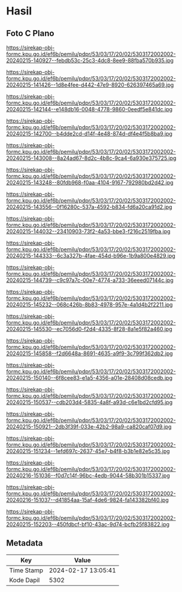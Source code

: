 # Hasil

## Foto C Plano

https://sirekap-obj-formc.kpu.go.id/ef6b/pemilu/pdpr/53/03/17/20/02/5303172002002-20240215-140927--febdb53c-25c3-4dc8-8ee9-88fba570b935.jpg

https://sirekap-obj-formc.kpu.go.id/ef6b/pemilu/pdpr/53/03/17/20/02/5303172002002-20240215-141426--1d8e4fee-d442-47e9-8920-626397465a69.jpg

https://sirekap-obj-formc.kpu.go.id/ef6b/pemilu/pdpr/53/03/17/20/02/5303172002002-20240215-142144--e148db16-0048-4778-9860-0eedf5e841dc.jpg

https://sirekap-obj-formc.kpu.go.id/ef6b/pemilu/pdpr/53/03/17/20/02/5303172002002-20240215-142700--b4dde2cd-d14f-4e48-874d-df4e4f5b8ba9.jpg

https://sirekap-obj-formc.kpu.go.id/ef6b/pemilu/pdpr/53/03/17/20/02/5303172002002-20240215-143008--8a24ad67-8d2c-4b8c-9ca4-6a930e375725.jpg

https://sirekap-obj-formc.kpu.go.id/ef6b/pemilu/pdpr/53/03/17/20/02/5303172002002-20240215-143248--80fdb968-f0aa-4104-9167-792980bd2d42.jpg

https://sirekap-obj-formc.kpu.go.id/ef6b/pemilu/pdpr/53/03/17/20/02/5303172002002-20240215-143556--0f16280c-537a-4592-b834-fd6a20ca91d2.jpg

https://sirekap-obj-formc.kpu.go.id/ef6b/pemilu/pdpr/53/03/17/20/02/5303172002002-20240215-144032--23410903-73f2-4a53-bbe3-f216c2519fba.jpg

https://sirekap-obj-formc.kpu.go.id/ef6b/pemilu/pdpr/53/03/17/20/02/5303172002002-20240215-144333--6c3a327b-4fae-454d-b96e-1b9a800e4829.jpg

https://sirekap-obj-formc.kpu.go.id/ef6b/pemilu/pdpr/53/03/17/20/02/5303172002002-20240215-144739--c9c97a7c-00e7-4774-a733-36eeed07144c.jpg

https://sirekap-obj-formc.kpu.go.id/ef6b/pemilu/pdpr/53/03/17/20/02/5303172002002-20240215-145232--068c426b-8b83-4978-957e-4a1d4b2f2211.jpg

https://sirekap-obj-formc.kpu.go.id/ef6b/pemilu/pdpr/53/03/17/20/02/5303172002002-20240215-145530--ec7056d0-f2d4-4335-8f28-8a1e5f82a460.jpg

https://sirekap-obj-formc.kpu.go.id/ef6b/pemilu/pdpr/53/03/17/20/02/5303172002002-20240215-145858--f2d6648a-8691-4635-a9f9-3c799f362db2.jpg

https://sirekap-obj-formc.kpu.go.id/ef6b/pemilu/pdpr/53/03/17/20/02/5303172002002-20240215-150140--6f8cee83-e1a5-4356-a01e-28408d08cedb.jpg

https://sirekap-obj-formc.kpu.go.id/ef6b/pemilu/pdpr/53/03/17/20/02/5303172002002-20240215-150537--cdb203d4-5835-4a8f-a93d-c6e1bd2cfd95.jpg

https://sirekap-obj-formc.kpu.go.id/ef6b/pemilu/pdpr/53/03/17/20/02/5303172002002-20240215-150921--2db3f39f-033e-42b2-98a9-ca820caf07d9.jpg

https://sirekap-obj-formc.kpu.go.id/ef6b/pemilu/pdpr/53/03/17/20/02/5303172002002-20240215-151234--1efd697c-2637-45e7-b4f8-b3b1e82e5c35.jpg

https://sirekap-obj-formc.kpu.go.id/ef6b/pemilu/pdpr/53/03/17/20/02/5303172002002-20240216-151036--f0d7c14f-96bc-4edb-9044-58b301b15337.jpg

https://sirekap-obj-formc.kpu.go.id/ef6b/pemilu/pdpr/53/03/17/20/02/5303172002002-20240216-151037--d41854aa-15af-4de6-9824-fa143382bf40.jpg

https://sirekap-obj-formc.kpu.go.id/ef6b/pemilu/pdpr/53/03/17/20/02/5303172002002-20240215-152203--450fdbcf-bf10-43ac-9d74-bcfb25f83822.jpg


## Metadata

| Key        | Value               |
| ---------- | ------------------- |
| Time Stamp | 2024-02-17 13:05:41 |
| Kode Dapil | 5302                |



